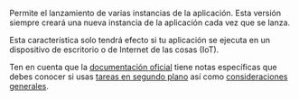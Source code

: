 ﻿Permite el lanzamiento de varias instancias de la aplicación. Esta versión siempre creará una nueva instancia de la aplicación cada vez que se lanza.

Esta característica solo tendrá efecto si tu aplicación se ejecuta en un dispositivo de escritorio o de Internet de las cosas (IoT).

Ten en cuenta que la [documentación oficial](https://docs.microsoft.com/en-us/windows/uwp/launch-resume/multi-instance-uwp) tiene notas específicas que debes conocer si usas [tareas en segundo plano](https://docs.microsoft.com/en-us/windows/uwp/launch-resume/multi-instance-uwp#background-tasks-and-multi-instancing) así como [consideraciones generales](https://docs.microsoft.com/en-us/windows/uwp/launch-resume/multi-instance-uwp#additional-considerations).
